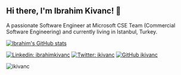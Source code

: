## Hi there, I'm Ibrahim Kivanc! 👋

A passionate Software Engineer at Microsoft CSE Team (Commercial Software Engineering) and currently living in  Istanbul, Turkey.

[![Ibrahim's GitHub stats](https://github-readme-stats.vercel.app/api?username=ikivanc&show_icons=true&count_private=true)](https://github.com/anuraghazra/github-readme-stats)

[![Linkedin: ibrahimkivanc](https://img.shields.io/badge/-ibrahimkivanc-blue?style=flat-square&logo=Linkedin&logoColor=white&link=https://www.linkedin.com/in/ibrahimkivanc)](https://www.linkedin.com/in/ibrahimkivanc)
[![Twitter: ikivanc](https://img.shields.io/badge/-ikivanc-blue?style=flat-square&logo=twitter&logoColor=white&link=https://www.twitter.com/ikivanc)](https://www.twitter.com/ikivanc)
[![GitHub ikivanc](https://img.shields.io/github/followers/ikivanc?label=follow&style=social)](https://github.com/ikivanc)

<img src="https://komarev.com/ghpvc/?username=ikivanc&label=Views&color=blue&style=plastic" alt="ikivanc" />
